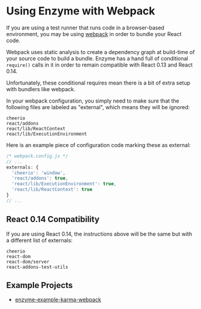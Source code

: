 # Using Enzyme with Webpack

If you are using a test runner that runs code in a browser-based environment, you may be using
[webpack]() in order to bundle your React code.

Webpack uses static analysis to create a dependency graph at build-time of your source code to
build a bundle. Enzyme has a hand full of conditional `require()` calls in it in order to remain
compatible with React 0.13 and React 0.14.

Unfortunately, these conditional requires mean there is a bit of extra setup with bundlers like
webpack.

In your webpack configuration, you simply need to make sure that the following files are
labeled as "external", which means they will be ignored:

```
cheerio
react/addons
react/lib/ReactContext
react/lib/ExecutionEnvironment
```

Here is an example piece of configuration code marking these as external:

```js
/* webpack.config.js */
// ...
externals: {
  'cheerio': 'window',
  'react/addons': true,
  'react/lib/ExecutionEnvironment': true,
  'react/lib/ReactContext': true
}
// ...
```

## React 0.14 Compatibility

If you are using React 0.14, the instructions above will be the same but with a different list of
externals:

```
cheerio
react-dom
react-dom/server
react-addons-test-utils
```


## Example Projects

- [enzyme-example-karma-webpack](https://github.com/lelandrichardson/enzyme-example-karma-webpack)
